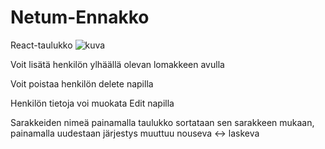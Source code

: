 # Netum-Ennakko
React-taulukko
![kuva](https://user-images.githubusercontent.com/48647132/154449663-1e95daf5-4759-461a-82b0-cd22172fb208.png)

Voit lisätä henkilön ylhäällä olevan lomakkeen avulla

Voit poistaa henkilön delete napilla

Henkilön tietoja voi muokata Edit napilla

Sarakkeiden nimeä painamalla taulukko sortataan sen sarakkeen mukaan, painamalla uudestaan järjestys muuttuu nouseva <-> laskeva
